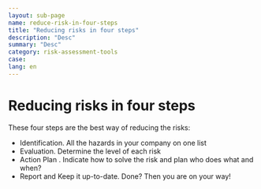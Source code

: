 ```yaml
---
layout: sub-page
name: reduce-risk-in-four-steps
title: "Reducing risks in four steps"
description: "Desc"
summary: "Desc"
category: risk-assessment-tools
case: 
lang: en
---
```


# Reducing risks in four steps

These four steps are the best way of reducing the risks:

- Identification. All the hazards in your company on one list
- Evaluation. Determine the level of each risk
- Action Plan . Indicate how to solve the risk and plan who does what and when?
- Report and Keep it up-to-date. Done? Then you are on your way!
